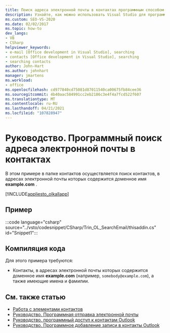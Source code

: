 ```yaml
---
title: Поиск адреса электронной почты в контактах программным способом
description: Узнайте, как можно использовать Visual Studio для программного поиска адреса электронной почты в контактах Microsoft Outlook.
ms.custom: SEO-VS-2020
ms.date: 02/02/2017
ms.topic: how-to
dev_langs:
- VB
- CSharp
helpviewer_keywords:
- e-mail [Office development in Visual Studio], searching
- contacts [Office development in Visual Studio], searching
- searching contacts
author: John-Hart
ms.author: johnhart
manager: jmartens
ms.workload:
- office
ms.openlocfilehash: cd977840cd75081d87011540ca00675fb84cee36
ms.sourcegitcommit: 4b40aac584991cc2eb2186c3e4f4a7fcd522f607
ms.translationtype: MT
ms.contentlocale: ru-RU
ms.lasthandoff: 04/21/2021
ms.locfileid: "107828947"
---
```

# <a name="how-to-programmatically-search-for-an-email-address-in-contacts"></a>Руководство. Программный поиск адреса электронной почты в контактах
  В этом примере в папке контактов осуществляется поиск контактов, в адресах электронной почты которых содержится доменное имя **example.com** .

 [!INCLUDE[appliesto_olkallapp](../vsto/includes/appliesto-olkallapp-md.md)]

## <a name="example"></a>Пример
 :::code language="csharp" source="../vsto/codesnippet/CSharp/Trin_OL_SearchEmail/thisaddin.cs" id="Snippet1":::

## <a name="compile-the-code"></a>Компиляция кода
 Для этого примера требуются:

- Контакты, в адресах электронной почты которых содержится доменное имя **example.com** (например, `somebody@example.com`), а также имеющие имена и фамилии.

## <a name="see-also"></a>См. также статью
- [Работа с элементами контактов](../vsto/working-with-contact-items.md)
- [Руководство. Программная отправка электронной почты](../vsto/how-to-programmatically-send-e-mail-programmatically.md)
- [Руководство. программный доступ к контактам Outlook](../vsto/how-to-programmatically-access-outlook-contacts.md)
- [Руководство. Программное добавление записи в контакты Outlook](../vsto/how-to-programmatically-add-an-entry-to-outlook-contacts.md)
